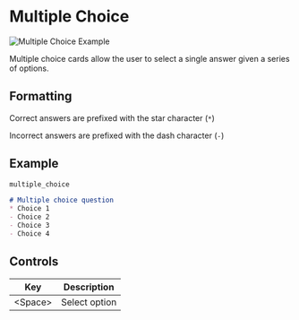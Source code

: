 # Multiple Choice

![Multiple Choice Example](https://user-images.githubusercontent.com/25432120/222114930-de1395f9-4f12-4b54-86f2-49677316be13.gif)

Multiple choice cards allow the user to select a single answer given a series 
of options.

## Formatting

Correct answers are prefixed with the star character (`*`)

Incorrect answers are prefixed with the dash character (`-`)

## Example

```md
multiple_choice

# Multiple choice question
* Choice 1
- Choice 2
- Choice 3
- Choice 4
```

## Controls

| Key     | Description    |
|---------|----------------|
| \<Space\> | Select option  |

